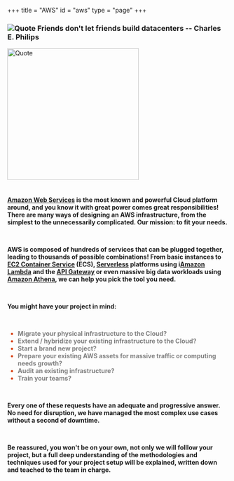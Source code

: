 +++
title = "AWS"
id = "aws"
type = "page"
+++

<div class="container" role="main">


<div class="row">
<div class="col-md-6 header01">
<h3 class="font01">
<img style="float" src="/img/aws/quote.png" alt="Quote">  Friends don't let friends build datacenters -- Charles E. Philips
</h3>
</div>
<div class="col-md-6 header01">
<img style="float: center; margin: 0px 0px 0px 0px;" src="/img/aws/aws-new.jpg" width="300" alt="Quote">
</div>
</div>
<br />
<div>
<h4 class="font01">

<p>
<a href="https://www.aws.com">Amazon Web Services</a> is the most known and powerful Cloud platform around, and you know it with great power comes great responsibilities! There are many ways of designing an AWS infrastructure, from the simplest to the unnecessarily complicated. Our mission: to fit your needs.
</p>

<br />

<p>
AWS is composed of hundreds of services that can be plugged together, leading to thousands of possible combinations! From basic instances to <a href="https://aws.amazon.com/ecs/">EC2 Container Service</a> (ECS), <a href="https://serverless.com/">Serverless</a> platforms using i<a href="https://aws.amazon.com/lambda/">Amazon Lambda</a> and the <a href="https://aws.amazon.com/api-gateway/">API Gateway</a> or even massive big data workloads using <a href="https://aws.amazon.com/athena/">Amazon Athena</a>, we can help you pick the tool you need.
</p>
<br />

<p>
You might have your project in mind:
</p>
<br />
<ul style="color:#d84315">
	<li><span style="color:grey">Migrate your physical infrastructure to the Cloud?</li>
	<li><span style="color:grey">Extend / hybridize your existing infrastructure to the Cloud?</li>
	<li><span style="color:grey">Start a brand new project?</li>
	<li><span style="color:grey">Prepare your existing AWS assets for massive traffic or computing needs growth?</li>
	<li><span style="color:grey">Audit an existing infrastructure?</li>
	<li><span style="color:grey">Train your teams?</li>
</ul>

<br />

<p>
Every one of these requests have an adequate and progressive answer. No need for disruption, we have managed the most complex use cases without a second of downtime.
</p>
<br />

<p>
Be reassured, you won't be on your own, not only we will folllow your project, but a full deep understanding of the methodologies and techniques used for your project setup will be explained, written down and teached to the team in charge.
</p>
<br />

</h4>
</div>
</div>
